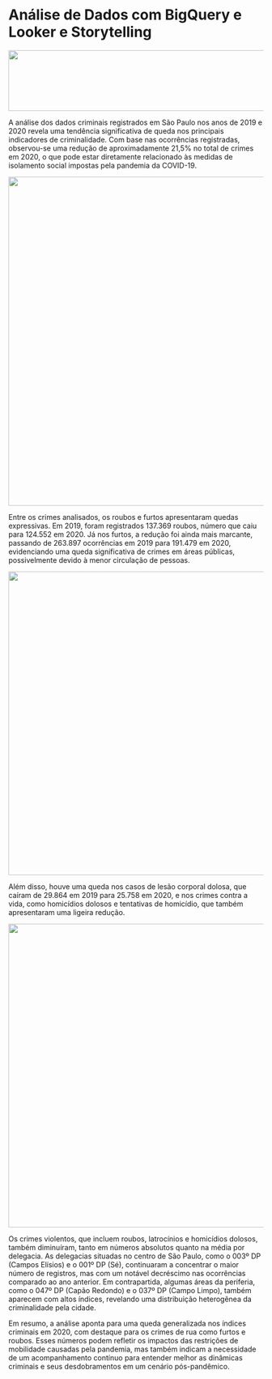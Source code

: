 # Análise de Dados com BigQuery e Looker e Storytelling<br>

<img src="https://github.com/Dricalucia/Programa_Desenvolve_2024/blob/96772677a4c762cdbdef6ec9f71cc175f65eaee5/3o%20Desafio%20-%20An%C3%A1lise%20de%20Dados%20com%20BigQuery%20e%20Looker%20e%20Storytelling/img1.JPG" height="120" width="650">

A análise dos dados criminais registrados em São Paulo nos anos de 2019 e 2020 revela uma tendência significativa de queda nos principais indicadores de criminalidade. Com base nas ocorrências registradas, observou-se uma redução de aproximadamente 21,5% no total de crimes em 2020, o que pode estar diretamente relacionado às medidas de isolamento social impostas pela pandemia da COVID-19.<Br>

<img src="https://github.com/Dricalucia/Programa_Desenvolve_2024/blob/96772677a4c762cdbdef6ec9f71cc175f65eaee5/3o%20Desafio%20-%20An%C3%A1lise%20de%20Dados%20com%20BigQuery%20e%20Looker%20e%20Storytelling/img4.JPG" height="650" width="750">

Entre os crimes analisados, os roubos e furtos apresentaram quedas expressivas. Em 2019, foram registrados 137.369 roubos, número que caiu para 124.552 em 2020. Já nos furtos, a redução foi ainda mais marcante, passando de 263.897 ocorrências em 2019 para 191.479 em 2020, evidenciando uma queda significativa de crimes em áreas públicas, possivelmente devido à menor circulação de pessoas.

<img src="https://github.com/Dricalucia/Programa_Desenvolve_2024/blob/96772677a4c762cdbdef6ec9f71cc175f65eaee5/3o%20Desafio%20-%20An%C3%A1lise%20de%20Dados%20com%20BigQuery%20e%20Looker%20e%20Storytelling/img5.JPG" height="600" width="750">

Além disso, houve uma queda nos casos de lesão corporal dolosa, que caíram de 29.864 em 2019 para 25.758 em 2020, e nos crimes contra a vida, como homicídios dolosos e tentativas de homicídio, que também apresentaram uma ligeira redução.

<img src="https://github.com/Dricalucia/Programa_Desenvolve_2024/blob/96772677a4c762cdbdef6ec9f71cc175f65eaee5/3o%20Desafio%20-%20An%C3%A1lise%20de%20Dados%20com%20BigQuery%20e%20Looker%20e%20Storytelling/img6.JPG" height="600" width="750">

Os crimes violentos, que incluem roubos, latrocínios e homicídios dolosos, também diminuíram, tanto em números absolutos quanto na média por delegacia. As delegacias situadas no centro de São Paulo, como o 003º DP (Campos Elísios) e o 001º DP (Sé), continuaram a concentrar o maior número de registros, mas com um notável decréscimo nas ocorrências comparado ao ano anterior. Em contrapartida, algumas áreas da periferia, como o 047º DP (Capão Redondo) e o 037º DP (Campo Limpo), também aparecem com altos índices, revelando uma distribuição heterogênea da criminalidade pela cidade.

Em resumo, a análise aponta para uma queda generalizada nos índices criminais em 2020, com destaque para os crimes de rua como furtos e roubos. Esses números podem refletir os impactos das restrições de mobilidade causadas pela pandemia, mas também indicam a necessidade de um acompanhamento contínuo para entender melhor as dinâmicas criminais e seus desdobramentos em um cenário pós-pandêmico.
